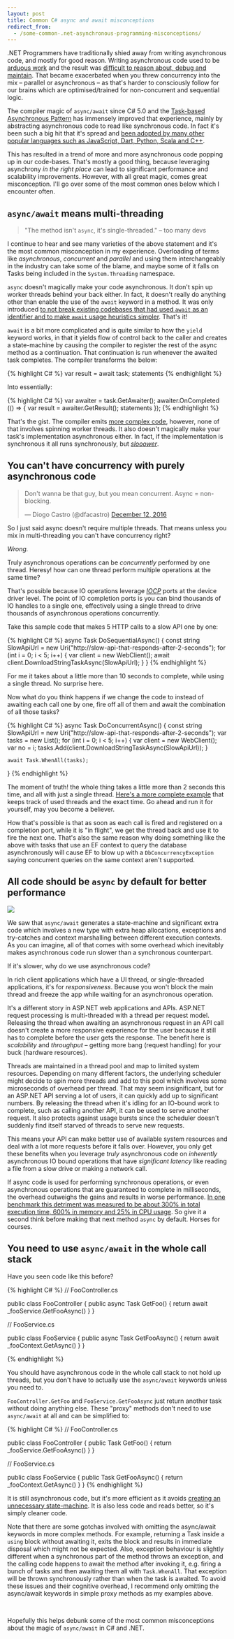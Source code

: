 ```yaml
---
layout: post
title: Common C# async and await misconceptions
redirect_from:
  - /some-common-.net-asynchronous-programming-misconceptions/
---
```


.NET Programmers have traditionally shied away from writing asynchronous code, and mostly for good reason. Writing asynchronous code used to be [arduous work](https://docs.microsoft.com/en-us/dotnet/standard/asynchronous-programming-patterns/asynchronous-programming-model-apm) and the result was [difficult to reason about, debug and maintain](https://docs.microsoft.com/en-us/dotnet/standard/asynchronous-programming-patterns/event-based-asynchronous-pattern-eap). That became exacerbated when you threw concurrency into the mix – parallel or asynchronous – as that's harder to consciously follow for our brains which are optimised/trained for non-concurrent and sequential logic.

The compiler magic of `async/await` since C# 5.0 and the [Task-based Asynchronous Pattern](https://docs.microsoft.com/en-us/dotnet/standard/asynchronous-programming-patterns/task-based-asynchronous-pattern-tap) has immensely improved that experience, mainly by abstracting asynchronous code to read like synchronous code. In fact it's been such a big hit that it's spread and [been adopted by many other popular languages such as JavaScript, Dart, Python, Scala and C++](https://en.wikipedia.org/wiki/Futures_and_promises#History).

This has resulted in a trend of more and more asynchronous code popping up in our code-bases. That's mostly a good thing, because leveraging asynchrony _in the right place_ can lead to significant performance and scalability improvements. However, with all great magic, comes great misconception. I'll go over some of the most common ones below which I encounter often<!--more-->.

## `async/await` means multi-threading

> "The method isn't `async`, it's single-threaded." – too many devs

I continue to hear and see many varieties of the above statement and it's the most common misconception in my experience. Overloading of terms like _asynchronous_, _concurrent_ and _parallel_ and using them interchangeably in the industry can take some of the blame, and maybe some of it falls on Tasks being included in the `System.Threading` namespace.

`async` doesn't magically make your code asynchronous. It don't spin up worker threads behind your back either. In fact, it doesn't really do anything other than enable the use of the `await` keyword in a method. It was only introduced [to not break existing codebases that had used `await` as an identifier and to make `await` usage heuristics simpler](https://blogs.msdn.microsoft.com/ericlippert/2010/11/11/asynchrony-in-c-5-part-six-whither-async/). That's it!

`await` is a bit more complicated and is quite similar to how the `yield` keyword works, in that it yields flow of control back to the caller and creates a state-machine by causing the compiler to register the rest of the async method as a continuation. That continuation is run whenever the awaited task completes. The compiler transforms the below:

{% highlight C# %}
var result = await task;
statements
{% endhighlight %}

Into essentially:

{% highlight C# %}
var awaiter = task.GetAwaiter();
awaiter.OnCompleted (() =>
{
	var result = awaiter.GetResult();
	statements
});
{% endhighlight %}

That's the gist. The compiler emits [more complex code](https://weblogs.asp.net/dixin/understanding-c-sharp-async-await-1-compilation), however, none of that involves spinning worker threads. It also doesn't magically make your task's implementation asynchronous either. In fact, if the implementation is synchronous it all runs synchronously, but [_slooower_](#all-code-should-be-async-by-default-for-better-performance).

## You can't have concurrency with purely asynchronous code

<blockquote class="twitter-tweet" data-lang="en"><p lang="en" dir="ltr">Don&#39;t wanna be that guy, but you mean concurrent. Async = non-blocking.</p>&mdash; Diogo Castro (@dfacastro) <a href="https://twitter.com/dfacastro/status/808345214725275649?ref_src=twsrc%5Etfw">December 12, 2016</a></blockquote>
<script async src="https://platform.twitter.com/widgets.js" charset="utf-8"></script>

So I just said async doesn't require multiple threads. That means unless you mix in multi-threading you can't have concurrency right?

_Wrong._

Truly asynchronous operations can be _concurrently_ performed by one thread. Heresy! how can one thread perform multiple operations at the same time?

That's possible because IO operations leverage [_IOCP_](https://docs.microsoft.com/en-us/windows/desktop/fileio/i-o-completion-ports) ports at the device driver level. The point of IO completion ports is you can bind thousands of IO handles to a single one, effectively using a single thread to drive thousands of asynchronous operations concurrently.

Take this sample code that makes 5 HTTP calls to a slow API one by one:

{% highlight C# %}
async Task DoSequentialAsync()
{
	const string SlowApiUrl = new Uri("http://slow-api-that-responds-after-2-seconds");
	for (int i = 0; i < 5; i++)
	{
		var client = new WebClient();
		await client.DownloadStringTaskAsync(SlowApiUrl);
	}
}
{% endhighlight %}

For me it takes about a little more than 10 seconds to complete, while using a single thread. No surprise here.

Now what do you think happens if we change the code to instead of awaiting each call one by one, fire off all of them and await the combination of all those tasks?

{% highlight C# %}
async Task DoConcurrentAsync()
{
	const string SlowApiUrl = new Uri("http://slow-api-that-responds-after-2-seconds");
	var tasks = new List<Task>();
	for (int i = 0; i < 5; i++)
	{
		var client = new WebClient();
		var no = i;
		tasks.Add(client.DownloadStringTaskAsync(SlowApiUrl));
	}

	await Task.WhenAll(tasks);
}
{% endhighlight %}

The moment of truth! the whole thing takes a little more than 2 seconds this time, and all with just a single thread. [Here's a more complete example](https://gist.github.com/SaebAmini/05a2370ee8ad7248e2e037ee3b6ffbae) that keeps track of used threads and the exact time. Go ahead and run it for yourself, may you become a believer.

How that's possible is that as soon as each call is fired and registered on a completion port, while it is "in flight", we get the thread back and use it to fire the next one. That's also the same reason why doing something like the above with tasks that use an EF context to query the database asynchronously will cause EF to blow up with a `DbConcurrencyException` saying concurrent queries on the same context aren't supported.

## All code should be `async` by default for better performance

![](/images/posts/async-misconceptions/async_all_the_things.jpg)

We saw that `async/await` generates a state-machine and significant extra code which involves a new type with extra heap allocations, exceptions and try-catches and context marshalling between different execution contexts. As you can imagine, all of that comes with some overhead which inevitably makes asynchronous code run slower than a synchronous counterpart.

If it's slower, why do we use asynchronous code?

In rich client applications which have a UI thread, or single-threaded applications, it's for _responsiveness_. Because you won't block the main thread and freeze the app while waiting for an asynchronous operation.

It's a different story in ASP.NET web applications and APIs. ASP.NET request processing is multi-threaded with a thread per request model. Releasing the thread when awaiting an asynchronous request in an API call doesn't create a more responsive experience for the user because it still has to complete before the user gets the response. The benefit here is _scalability_ and _throughput_ – getting more bang (request handling) for your buck (hardware resources).

Threads are maintained in a thread pool and map to limited system resources. Depending on many different factors, the underlying scheduler might decide to spin more threads and add to this pool which involves some microseconds of overhead per thread. That may seem insignificant, but for an ASP.NET API serving a lot of users, it can quickly add up to significant numbers. By releasing the thread when it's idling for an IO-bound work to complete, such as calling another API, it can be used to serve another request. It also protects against usage bursts since the scheduler doesn't suddenly find itself starved of threads to serve new requests.

This means your API can make better use of available system resources and deal with a lot more requests before it falls over. However, you only get these benefits when you leverage _truly_ asynchronous code on _inherently_ asynchronous IO bound operations that have _significant latency_ like reading a file from a slow drive or making a network call.

If async code is used for performing synchronous operations, or even asynchronous operations that are guaranteed to complete in milliseconds, the overhead outweighs the gains and results in worse performance. [In one benchmark this detriment was measured to be about 300% in total execution time, 600% in memory and 25% in CPU usage](http://www.ducons.com/blog/tests-and-thoughts-on-asynchronous-io-vs-multithreading). So give it a second think before making that next method `async` by default. Horses for courses.

## You need to use `async/await` in the whole call stack

Have you seen code like this before?

{% highlight C# %}
// FooController.cs

public class FooController
{
	public async Task<Foo> GetFoo()
	{
		return await _fooService.GetFooAsync()
	}
}


// FooService.cs

public class FooService
{
	public async Task<Foo> GetFooAsync()
	{
		return await _fooContext.GetAsync()
	}
}

{% endhighlight %}

You should have asynchronous code in the whole call stack to not hold up threads, but you don't have to actually use the `async/await` keywords unless you need to.

`FooController.GetFoo` and `FooService.GetFooAsync` just return another task without doing anything else. These "proxy" methods don't need to use `async/await` at all and can be simplified to:

{% highlight C# %}
// FooController.cs

public class FooController
{
	public Task<Foo> GetFoo()
	{
		return _fooService.GetFooAsync()
	}
}


// FooService.cs

public class FooService
{
	public Task<Foo> GetFooAsync()
	{
		return _fooContext.GetAsync()
	}
}
{% endhighlight %}

It is still asynchronous code, but it's more efficient as it avoids [creating an unnecessary state-machine](#all-code-should-be-async-by-default-for-better-performance). It is also less code and reads better, so it's simply cleaner code.

Note that there are some gotchas involved with omitting the async/await keywords in more complex methods. For example, returning a Task inside a `using` block without awaiting it, exits the block and results in immediate disposal which might not be expected. Also, exception behaviour is slightly different when a synchronous part of the method throws an exception, and the calling code happens to await the method after invoking it, e.g. firing a bunch of tasks and then awaiting them all with `Task.WhenAll`. That exception will be thrown synchronously rather than when the task is awaited. To avoid these issues and their cognitive overhead, I recommend only omitting the async/await keywords in simple proxy methods as my examples above.

&nbsp;

Hopefully this helps debunk some of the most common misconceptions about the magic of `async/await` in C# and .NET.
